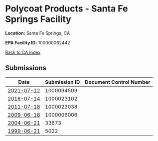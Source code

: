 # Polycoat Products - Santa Fe Springs Facility

**Location:** Santa Fe Springs, CA

**EPA Facility ID:** 100000062442

[Back to CA Index](../../index.md)

## Submissions

| Date | Submission ID | Document Control Number |
|------|--------------|-------------------------|
| [2021-07-12](submissions/1000094509.md) | 1000094509 |  |
| [2016-07-14](submissions/1000023102.md) | 1000023102 |  |
| [2011-07-18](submissions/1000023038.md) | 1000023038 |  |
| [2009-06-18](submissions/1000006006.md) | 1000006006 |  |
| [2004-06-21](submissions/33873.md) | 33873 |  |
| [1999-06-21](submissions/5022.md) | 5022 |  |
